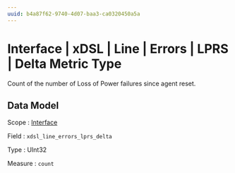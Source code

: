 ```yaml
---
uuid: b4a87f62-9740-4d07-baa3-ca0320450a5a
---
```

# Interface | xDSL | Line | Errors | LPRS | Delta Metric Type

Count of the number of Loss of Power failures since agent reset.

## Data Model

Scope
: [Interface](../../../../../metric-scopes-reference/interface.md)

Field
: `xdsl_line_errors_lprs_delta`

Type
: UInt32

Measure
: `count`
